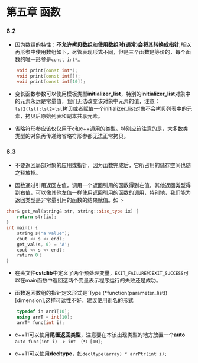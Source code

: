 # 第五章 函数

### 6.2

+ 因为数组的特性：**不允许拷贝数组**和**使用数组时(通常)会将其转换成指针**,所以再形参中使用数组如下，尽管表现形式不同，但是三个函数是等价的，每个函数的唯一形参是`const int*`。
```c++
    void print(const int*);
    void print(const int[]);
    void print(const int[10]);
```

+ 变长函数参数可以使用模板类型**initializer_list**，特别的**initializer_list**对象中的元素永远是常量值，我们无法改变该对象中元素的值，注意：`lst2(lst);lst2=lst`拷贝或者赋值一个initializer_list对象不会拷贝列表中的元素，拷贝后原始列表和副本共享元素。

+ 省略符形参应该仅仅用于c和c++通用的类型。特别应该注意的是，大多数类类型的对象再传递给省略符形参都无法正常拷贝。

### 6.3

+ 不要返回局部对象的应用或指针，因为函数完成后，它所占用的储存空间也随之释放掉。

+ 函数通过引用返回左值，调用一个返回引用的函数得到左值，其他返回类型得到右值，可以像其他左值一样使用返回引用的函数的调用，特别地，我们能为返回类型是非常量引用的函数的结果赋值。如下
```c++
char& get_val(string& str, string::size_type ix) {
    return str[ix];
}
int main() {
    string s("a value");
    cout << s << endl;
    get_val(s, 0) = 'A';
    cout << s << endl;
    return 0；
}
```

+ 在头文件**cstdlib**中定义了两个预处理变量，`EXIT_FAILURE`和`EXIT_SUCCESS`可以在main函数中返回这两个变量表示程序运行的失败还是成功。

+ 函数返回数组的指针定义形式是`Type (*function(parameter_list))[dimension],这样可读性不好，建议使用别名的形式
```c++
    typedef in arrT[10];
    using arrT = int[10];
    arrT* func(int i);
```

+ c++11可以使用**尾置返回类型**，注意要在本该出现类型的地方放置一个**auto**
`auto func(int i) -> int （*）[10];`

+ c++11可以使用**decltype**，如`decltype(array) * arrPtr(int i);`
